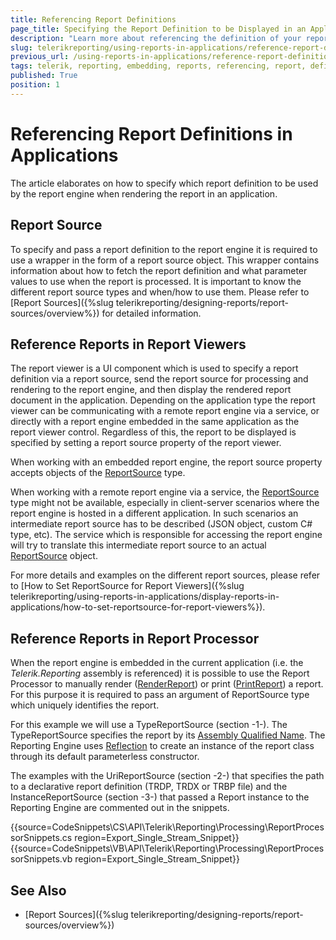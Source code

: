 ```yaml
---
title: Referencing Report Definitions
page_title: Specifying the Report Definition to be Displayed in an Application
description: "Learn more about referencing the definition of your reports in applications when working with Telerik Reporting."
slug: telerikreporting/using-reports-in-applications/reference-report-definitions-in-applications
previous_url: /using-reports-in-applications/reference-report-definitions-in-applications, /report-sources-report-engine-api
tags: telerik, reporting, embedding, reports, referencing, report, definitions, in, applications
published: True
position: 1
---
```


# Referencing Report Definitions in Applications

The article elaborates on how to specify which report definition to be used by the report engine when rendering the report in an application.

## Report Source

To specify and pass a report definition to the report engine it is required to use a wrapper in the form of a report source object. This wrapper contains information about how to fetch the report definition and what parameter values to use when the report is processed. It is important to know the different report source types and when/how to use them. Please refer to [Report Sources]({%slug telerikreporting/designing-reports/report-sources/overview%}) for detailed information.

## Reference Reports in Report Viewers

The report viewer is a UI component which is used to specify a report definition via a report source, send the report source for processing and rendering to the report engine, and then display the rendered report document in the application. Depending on the application type the report viewer can be communicating with a remote report engine via a service, or directly with a report engine embedded in the same application as the report viewer control. Regardless of this, the report to be displayed is specified by setting a report source property of the report viewer.

When working with an embedded report engine, the report source property accepts objects of the [ReportSource](/api/Telerik.Reporting.ReportSource) type.

When working with a remote report engine via a service, the [ReportSource](/api/Telerik.Reporting.ReportSource) type might not be available, especially in client-server scenarios where the report engine is hosted in a different application. In such scenarios an intermediate report source has to be described (JSON object, custom C# type, etc). The service which is responsible for accessing the report engine will try to translate this intermediate report source to an actual [ReportSource](/api/Telerik.Reporting.ReportSource) object.

For more details and examples on the different report sources, please refer to [How to Set ReportSource for Report Viewers]({%slug telerikreporting/using-reports-in-applications/display-reports-in-applications/how-to-set-reportsource-for-report-viewers%}).

## Reference Reports in Report Processor

When the report engine is embedded in the current application (i.e. the *Telerik.Reporting* assembly is referenced) it is possible to use the Report Processor to manually render ([RenderReport](/api/Telerik.Reporting.Processing.ReportProcessor#Telerik_Reporting_Processing_ReportProcessor_RenderReport_System_String_Telerik_Reporting_ReportSource_System_Collections_Hashtable_)) or print ([PrintReport](/api/Telerik.Reporting.Processing.ReportProcessor#Telerik_Reporting_Processing_ReportProcessor_PrintReport_Telerik_Reporting_ReportSource_System_Drawing_Printing_PrinterSettings_)) a report. For this purpose it is required to pass an argument of ReportSource type which uniquely identifies the report.

For this example we will use a TypeReportSource (section -1-). The TypeReportSource specifies the report by its [Assembly Qualified Name](https://learn.microsoft.com/en-us/dotnet/api/system.type.assemblyqualifiedname?view=net-7.0). The Reporting Engine uses [Reflection](https://learn.microsoft.com/en-us/dotnet/api/system.reflection?view=net-7.0) to create an instance of the report class through its default parameterless constructor.

The examples with the UriReportSource (section -2-) that specifies the path to a declarative report definition (TRDP, TRDX or TRBP file) and the InstanceReportSource (section -3-) that passed a Report instance to the Reporting Engine are commented out in the snippets.

{{source=CodeSnippets\CS\API\Telerik\Reporting\Processing\ReportProcessorSnippets.cs region=Export_Single_Stream_Snippet}}
{{source=CodeSnippets\VB\API\Telerik\Reporting\Processing\ReportProcessorSnippets.vb region=Export_Single_Stream_Snippet}}


## See Also

* [Report Sources]({%slug telerikreporting/designing-reports/report-sources/overview%})
